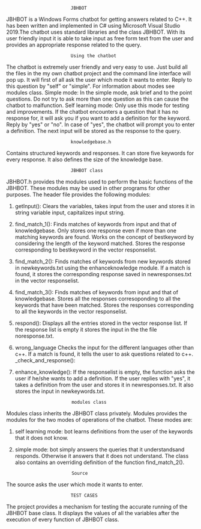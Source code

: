 							JBHBOT
JBHBOT is a Windows Forms chatbot for getting answers related to C++. It has been written and implemented in C# using Microsoft Visual Studio 2019.The chatbot
uses standard libraries and the class JBHBOT. 
With its user friendly input it is able to take input as free form text from the user and provides an appropriate response related to the query.

							Using the chatbot
The chatbot is extremely user friendly and very easy to use. Just build all the files in the my own chatbot project and the command line interface will pop up.
It will first of all ask the user which mode it wants to enter. Reply to this question by "self" or "simple". For information about modes see modules class.
Simple mode: In the simple mode, ask brief and to the point questions. Do not try to ask more than one question as this can cause the chatbot to malfunction.
Self learning mode: Only use this mode for testing and improvements. If the chatbot encounters a question that it has no response for, it will ask you if you want
to add a definition for the keyword. Reply by "yes" or "no". In case of "yes", the chatbot will prompt you to enter a definition. The next input will be stored as
the response to the query.


							knowledgebase.h
Contains structured keywords and responses. It can store five keywords for every response. It also defines the size of the knowledge base.
	
							JBHBOT class
JBHBOT.h provides the modules used to perform the basic functions of the JBHBOT. These modules may be used in other programs for other purposes.
The header file provides the following modules:
1. getInput(): 		Clears the variables, takes input from the user and stores it in string variable input, capitalizes input string.
2. find_match_1(): 	Finds matches of keywords from input and that of knowledgebase. Only stores one response even if more than one matching keywords are 
			found. Works on the concept of bestkeyword by considering the length of the keyword matched. Stores the response corresponding to 
			bestkeyword in the vector responselist.
3. find_match_2(): 	Finds matches of keywords from new keywords stored in newkeywords.txt using the enhanceknowledge module. If a match is found, it 
			stores the corresponding response saved in newresponses.txt in the vector responselist.
4. find_match_3(): 	Finds matches of keywords from input and that of knowledgebase. Stores all the responses corresoponding to all the keywords that have
			been matched. Stores the responses corresponding to all the keywords in the vector responselist. 
5. respond(): 	   	Displays all the entries stored in the vector response list. If the response list is empty it stores the input in the the file 
			noresponse.txt.
6. wrong_language	Checks the input for the different languages other than c++. If a match is found, it tells the user to ask questions related to c++.
_check_and_response():
7. enhance_knowledge():	If the responselist is empty, the function asks the user if he/she wants to add a definition. If the user replies with "yes", it takes
			a definition from the user and stores it in newresponses.txt. It also stores the input in newkeywords.txt.

							modules class
Modules class inherits the JBHBOT class privately. Modules provides the modules for the two modes of operations of the chatbot. These modes are:
1. self learning mode:	bot learns definitions from the user of the keywords that it does not know.
2. simple mode:       	bot simply answers the queries that it understandsand responds. Otherwise it answers that it does not understand.
The class also contains an overriding definition of the function find_match_2().

							Source
The source asks the user which mode it wants to enter. 

							TEST CASES
The project provides a mechanism for testing the accurate running of the JBHBOT base class. It displays the values of all the variables after the execution of 
every function of JBHBOT class. 
